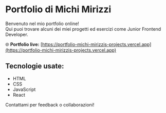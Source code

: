 # Portfolio di Michi Mirizzi

Benvenuto nel mio portfolio online!  
Qui puoi trovare alcuni dei miei progetti ed esercizi come Junior Frontend Developer.

🌐 **Portfolio live:** [https://portfolio-michi-mirizzis-projects.vercel.app](https://portfolio-michi-mirizzis-projects.vercel.app)

## Tecnologie usate:
- HTML
- CSS
- JavaScript
- React

Contattami per feedback o collaborazioni!
